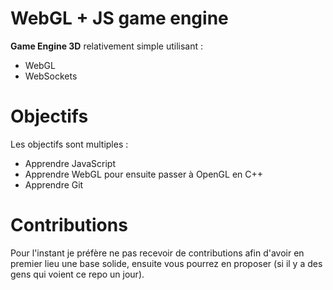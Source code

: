 # WebGL + JS game engine
**Game Engine 3D** relativement simple utilisant :
- WebGL
- WebSockets

# Objectifs
Les objectifs sont multiples :
- Apprendre JavaScript
- Apprendre WebGL pour ensuite passer à OpenGL en C++
- Apprendre Git

# Contributions
Pour l'instant je préfère ne pas recevoir de contributions afin d'avoir en premier lieu une base solide, ensuite vous pourrez en proposer (si il y a des gens qui voient ce repo un jour).
